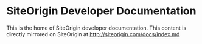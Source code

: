 # SiteOrigin Developer Documentation

This is the home of SiteOrigin developer documentation. This content is directly mirrored on SiteOrigin at http://siteorigin.com/docs/index.md
